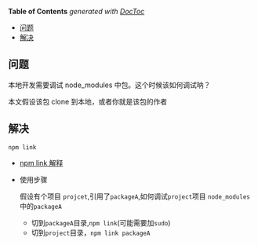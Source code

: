 <!-- START doctoc generated TOC please keep comment here to allow auto update -->
<!-- DON'T EDIT THIS SECTION, INSTEAD RE-RUN doctoc TO UPDATE -->

**Table of Contents** _generated with [DocToc](https://github.com/thlorenz/doctoc)_

- [问题](#%E9%97%AE%E9%A2%98)
- [解决](#%E8%A7%A3%E5%86%B3)

<!-- END doctoc generated TOC please keep comment here to allow auto update -->

## 问题

本地开发需要调试 node_modules 中包。这个时候该如何调试呐？

本文假设该包 clone 到本地，或者你就是该包的作者

## 解决

`npm link`

- [npm link 解释](https://www.npmjs.cn/cli/link/)

- 使用步骤

  假设有个项目 `projcet`,引用了`packageA`,如何调试`project`项目 `node_modules`中的`packageA`

  - 切到`packageA`目录,`npm link`(可能需要加`sudo`)
  - 切到`project`目录，`npm link packageA`
